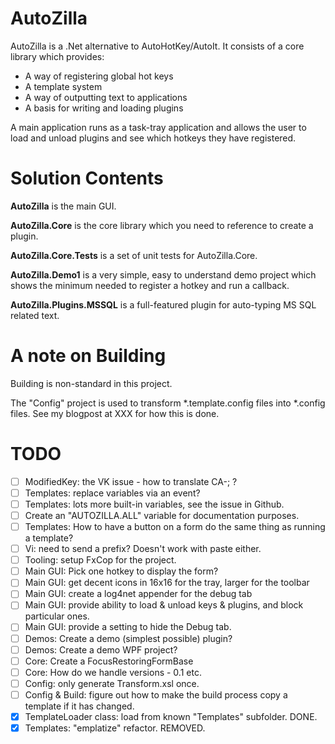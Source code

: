 AutoZilla
=========
AutoZilla is a .Net alternative to AutoHotKey/AutoIt. It consists of a core
library which provides: 

- A way of registering global hot keys
- A template system
- A way of outputting text to applications
- A basis for writing and loading plugins

A main application runs as a task-tray application and allows the user to load
and unload plugins and see which hotkeys they have registered.


Solution Contents
=================
**AutoZilla** is the main GUI.

**AutoZilla.Core** is the core library which you need to reference to
create a plugin.

**AutoZilla.Core.Tests** is a set of unit tests for AutoZilla.Core.

**AutoZilla.Demo1** is a very simple, easy to understand demo project
which shows the minimum needed to register a hotkey and run a callback.

**AutoZilla.Plugins.MSSQL** is a full-featured plugin for auto-typing MS SQL
related text.


A note on Building
==================
Building is non-standard in this project.

The "Config" project is used to transform *.template.config
files into *.config files. See my blogpost at XXX for how this is done.


TODO
====
- [ ] ModifiedKey: the VK issue - how to translate CA-; ?
- [ ] Templates: replace variables via an event?
- [ ] Templates: lots more built-in variables, see the issue in Github.
- [ ] Create an "AUTOZILLA.ALL" variable for documentation purposes.
- [ ] Templates: How to have a button on a form do the same thing as running a template?
- [ ] Vi: need to send a prefix? Doesn't work with paste either.
- [ ] Tooling: setup FxCop for the project.
- [ ] Main GUI: Pick one hotkey to display the form?
- [ ] Main GUI: get decent icons in 16x16 for the tray, larger for the toolbar
- [ ] Main GUI: create a log4net appender for the debug tab
- [ ] Main GUI: provide ability to load & unload keys & plugins, and block particular ones.
- [ ] Main GUI: provide a setting to hide the Debug tab.
- [ ] Demos: Create a demo (simplest possible) plugin?
- [ ] Demos: Create a demo WPF project?
- [ ] Core: Create a FocusRestoringFormBase
- [ ] Core: How do we handle versions - 0.1 etc.
- [ ] Config: only generate Transform.xsl once.
- [ ] Config & Build: figure out how to make the build process copy a template if it has changed.
- [X] TemplateLoader class: load from known "Templates" subfolder. DONE.
- [X] Templates: "emplatize" refactor. REMOVED.
